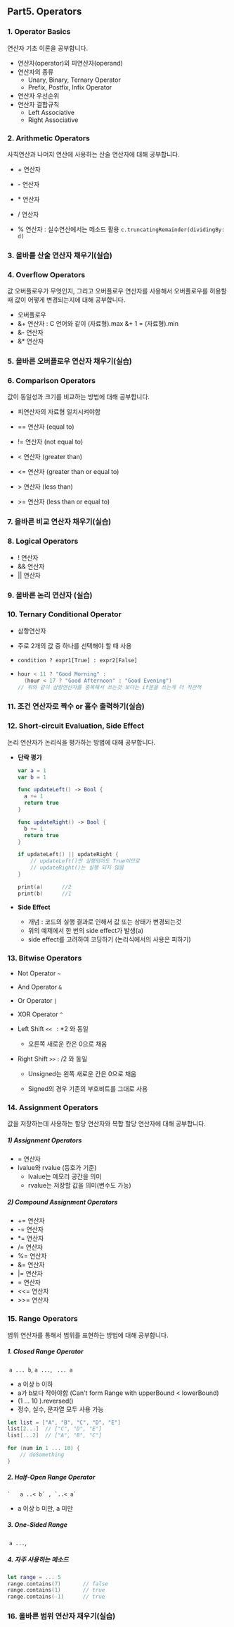 ## Part5. Operators

### 1. Operator Basics

연산자 기초 이론을 공부합니다.

- 연산자(operator)외 피연산자(operand)
- 연산자의 종류
  - Unary, Binary, Ternary Operator
  - Prefix, Postfix, Infix Operator
- 연산자 우선순위
- 연산자 결합규칙
  - Left Associative
  - Right Associative 



### 2. Arithmetic Operators

사칙연산과 나머지 연산에 사용하는 산술 연산자에 대해 공부합니다.

- \+ 연산자

- \- 연산자

- \* 연산자

- / 연산자

- % 연산자 : 실수연산에서는  메소드 활용 `c.truncatingRemainder(dividingBy: d)`

  

### 3. 올바를 산술 연산자 채우기(실습)



### 4. Overflow Operators

값 오버플로우가 무엇인지, 그리고 오버플로우 연산자를 사용해서 오버플로우를 허용할 때 값이 어떻게 변경되는지에 대해 공부합니다.

- 오버플로우
- &+ 연산자 : C 언어와 같이 (자료형).max &+ 1 = (자료형).min
- &- 연산자
- &* 연산자



### 5. 올바른 오버플로우 연산자 채우기(실습)



### 6. Comparison Operators

값이 동일성과 크기를 비교하는 방법에 대해 공부합니다. 

- 피연산자의 자료형 일치시켜야함

- == 연산자 (equal to)
- != 연산자 (not equal to)
- < 연산자 (greater than)
- <= 연산자 (greater than or equal to)
- \> 연산자 (less than)
- \>= 연산자 (less than or equal to)



### 7. 올바른 비교 연산자 채우기(실습)



### 8. Logical Operators

- ! 연산자
- && 연산자
- || 연산자



### 9. 올바른 논리 연산자 (실습)



### 10. Ternary Conditional Operator

- 삼항연산자

- 주로 2개의 값 중 하나를 선택해야 할 때 사용

- `condition ? expr1[True] : expr2[False]`

- ```swift
  hour < 11 ? "Good Morning" : 
  	(hour < 17 ? "Good Afternoon" : "Good Evening")
  // 위와 같이 삼항연산자를 중복해서 쓰는것 보다는 if문을 쓰는게 더 직관적
  ```



### 11. 조건 연산자로 짝수 or 홀수 출력하기(실습)



### 12. Short-circuit Evaluation, Side Effect

논리 연산자가 논리식을 평가하는 방법에 대해 공부합니다.

- **단락 평가**

  ```swift
  var a = 1
  var b = 1
  
  func updateLeft() -> Bool {
  	a += 1
  	return true
  }
  
  func updateRight() -> Bool {
  	b += 1
  	return true
  }
  
  if updateLeft() || updateRight {
      // updateLeft()만 실행되어도 True이므로
      // updateRight()는 실행 되지 않음
  }
  
  print(a)		//2
  print(b)		//1
  ```

- **Side Effect**

  - 개념 : 코드의 실행 결과로 인해서 값 또는 상태가 변경되는것
  - 위의 예제에서 한 번의 side effect가 발생(a)
  - side effect를 고려하여 코딩하기 (논리식에서의 사용은 피하기)



### 13. Bitwise Operators

- Not Operator `~`

- And Operator `&`

- Or Operator `|`

- XOR Operator `^`

- Left Shift `<< `  : *2 와 동일 

  - 오른쪽 새로운 칸은 0으로 채움

- Right Shift `>>` : /2 와 동일 

  - Unsigned는 왼쪽 새로운 칸은 0으로 채움

  - Signed의 경우 기존의 부호비트를 그대로 사용

    

### 14. Assignment Operators

값을 저장하는데 사용하는 할당 연산자와 복합 할당 연산자에 대해 공부합니다.

##### 1) Assignment Operators

- = 연산자
- lvalue와 rvalue (등호가 기준)
  - lvalue는 메모리 공간을 의미
  - rvalue는 저장할 값을 의미(변수도 가능)

##### 2) Compound Assignment Operators

- += 연산자
- -= 연산자
- *= 연산자
- /= 연산자
- %= 연산자
- &= 연산자
- |= 연산자
- = 연산자
- <<= 연산자
- \>>= 연산자



### 15. Range Operators

범위 연산자를 통해서 범위를 표현하는 방법에 대해 공부합니다.

##### 1. Closed Range Operator

​	`a ... b`, `a ...`, ` ... a`

- a 이상 b 이하
- a가 b보다 작아야함 (Can't form Range with upperBound < lowerBound)
- (1 ... 10 ).reversed()
- 정수, 실수, 문자열 모두 사용 가능

``` swift
let list = ["A", "B", "C", "D", "E"]
list[2...]	// ["C", "D", "E"]
list[...2]	// ["A", "B", "C"]

for (num in 1 ... 10) {
    // doSomething
}
```



##### 2. Half-Open Range Operator

 	`	a ..< b` , `..< a`

- a 이상 b 미만, a 미만



##### 3. One-Sided Range

​	`a ...`, 



##### 4. 자주 사용하는 메소드

```swift
let range = ... 5
range.contains(7)		// false
range.contains(1)		// true 
range.contains(-1)		// true
```





### 16. 올바른 범위 연산자 채우기(실습)
